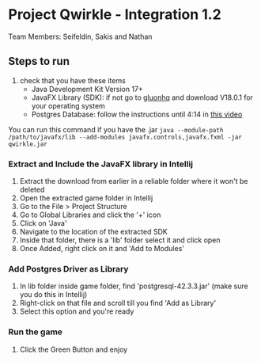 # Project Qwirkle - Integration 1.2

Team Members: Seifeldin, Sakis and Nathan


## Steps to run

1. check that you have these items
    - Java Development Kit Version 17+
    - JavaFX Library (SDK): if not go to [gluonhq](https://gluonhq.com/products/javafx/) and download V18.0.1 for your operating system
    - Postgres Database: follow the instructions until 4:14 in [this video](https://www.youtube.com/watch?v=Girj-TtS60I&t=20s)
  
You can run this command if you have the .jar
`java --module-path /path/to/javafx/lib --add-modules javafx.controls,javafx.fxml -jar qwirkle.jar`

### Extract and Include the JavaFX library in Intellij
1. Extract the download from earlier in a reliable folder where it won't be deleted
2. Open the extracted game folder in Intellij
3. Go to the File > Project Structure
4. Go to Global Libraries and click the '+' icon
5. Click on 'Java'
6. Navigate to the location of the extracted SDK
7. Inside that folder, there is a 'lib' folder select it and click open
8. Once Added, right click on it and 'Add to Modules'

### Add Postgres Driver as Library
1. In lib folder inside game folder, find 'postgresql-42.3.3.jar' (make sure you do this in Intellij)
2. Right-click on that file and scroll till you find 'Add as Library'
3. Select this option and you're ready

### Run the game
1. Click the Green Button and enjoy
